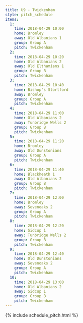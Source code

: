 ```yaml
---
title: U9 - Twickenham
style: pitch_schedule
items:
  1:
    time: 2018-04-29 10:00
    home: Bromley
    away: Old Albanians 1
    group: Group A
    pitch: Twickenham
  2:
    time: 2018-04-29 10:20
    home: Old Albanians 2
    away: Old Elthamians 1
    group: Group B
    pitch: Twickenham
  3:
    time: 2018-04-29 10:40
    home: Bishop's Stortford
    away: Bromley
    group: Group A
    pitch: Twickenham
  4:
    time: 2018-04-29 11:00
    home: Old Albanians 2
    away: Tunbridge Wells 2
    group: Group B
    pitch: Twickenham
  5:
    time: 2018-04-29 11:20
    home: Bromley
    away: Old Dunstonians
    group: Group A
    pitch: Twickenham
  6:
    time: 2018-04-29 11:40
    home: Blackheath 1
    away: Old Albanians 2
    group: Group B
    pitch: Twickenham
  7:
    time: 2018-04-29 12:00
    home: Bromley
    away: Sevenoaks 2
    group: Group A
    pitch: Twickenham
  8:
    time: 2018-04-29 12:20
    home: Sidcup 1
    away: Tunbridge Wells 2
    group: Group B
    pitch: Twickenham
  9:
    time: 2018-04-29 12:40
    home: Old Dunstonians
    away: Sevenoaks 2
    group: Group A
    pitch: Twickenham
  10:
    time: 2018-04-29 13:00
    home: Old Albanians 2
    away: Sidcup 1
    group: Group B
    pitch: Twickenham
---
```


{% include schedule_pitch.html %}
